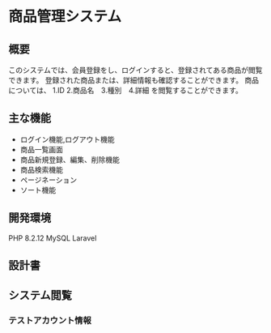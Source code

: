 # 商品管理システム

## 概要
このシステムでは、会員登録をし、ログインすると、登録されてある商品が閲覧できます。
登録された商品または、詳細情報も確認することができます。
商品については、
1.ID 2.商品名　3.種別　4.詳細
を閲覧することができます。
## 主な機能
- ログイン機能,ログアウト機能
- 商品一覧画面
- 商品新規登録、編集、削除機能
- 商品検索機能
- ページネーション
- ソート機能

## 開発環境

PHP 8.2.12
MySQL
Laravel

## 設計書

## システム閲覧
### テストアカウント情報